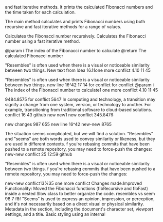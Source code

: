 and fast iterative methods. It prints the calculated Fibonacci numbers and the time
taken for each calculation.

The main method calculates and prints Fibonacci numbers using both recursive and fast iterative methods for a range of values.


Calculates the Fibonacci number recursively.
Calculates the Fibonacci number using a fast iterative method.

@param i The index of the Fibonacci number to calculate
@return The calculated Fibonacci number

"Resembles" is often used when there is a visual or noticeable similarity between two things.
New text from Idea 16.11one more conflict 4.10 11 45

"Resembles" is often used when there is a visual or noticeable similarity between two things.
new line 16^42
17 14 for conflict
for conflict
@param i The index of the Fibonacci number to calculate1
one more conflict 4.10 11 45

9484.8575
for conflict 5647
In computing and technology, a transition may 
signify a change from one system, version, 
or technology to another. For example, transitioning from traditional software to cloud-based solutions.
conflict 16 43 github
new new1 new conflict 345.8476


new changes 987 655 
new line 16^42
new-new 8765

The situation seems complicated, but we will find a solution.
"Resembles" and "seems" are both words used to convey similarity or likeness, but they are used in different contexts.
f you're rebasing commits that have been pushed to a remote repository, you may need to force-push the changes:
new-new conflict 25 12:59 github

"Resembles" is often used when there is a visual or noticeable similarity between two things.
f you're rebasing commits that have been pushed to a remote repository, you may need to force-push the changes:

new-new conflict13%35
one more conflict
Changes made:Improved Functionality:
Moved the Fibonacci functions (fibRecursive and fibFast) inside a nested Slow class to better organize the code.
resembles vs seem 98 7 f8f
"Seems" is used to express an opinion, impression, or perception, and it's not necessarily based on a direct visual or physical similarity.
Metadata in the <head> section, including the document's character set, viewport settings, and a title.
Basic styling using an internal <style> element. *766d8 dhjkah 
Sections for a header, navigationBasic styling using an internal <style> element., main content
Links within the navigation (<nav>) that anchor to different sections in the main content.
Sections (<section>) with headings (<h2>) and paragraphs (<p>).
A simple footer.999595959
A simple footer.
new text 18 04
new text 17 14 10.11
new text 2 23.08

new conflict 4 13:26

conflict-conflict with dirty index
f you're rebasing commits that have been pushed to a remote repository, you may need to force-push the changes:
new-new conflict 25 12:59 github

new conflict 29 18 25
new conflict 1 15 15
f you're rebasing commits that have been pushed to a remote repository, you may need to force-push the changes:
New text from Idea 18 06
new text 13 35 16.11
New text from Idea 16.11
new conflict from IDEA 17 14 10.11
one more conflict 4.10 11 45
new text 2 23.08

new conflict 4 13:26

new-new conflict 5 18:50

new-new conflict 5 18:45

new-new conflict 25 12:59 github

new conflict 29 18 25958588509 85838743








The situation seems complicated, but we will find a solution. For conflict


30.10
VikusM: The phrase "catch your drift" is an informal expression that means to understand or comprehend what someone is saying or suggesting, especially when their message is indirect or not explicitly stated. 
new text 2 23.08

new conflict 4 13:26
new text 2 23.08

new conflict 4 13:26

new-new conflict 5 18:50

new-new conflict13%35

new-new conflict 25 12:59 github

new conflict 16 13 37

new text 2 23.08

new conflict 4 13:26
new text 2 23.08

new conflict 4 13:26
